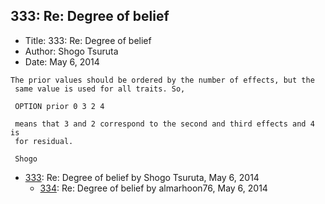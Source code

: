 ## 333: Re: Degree of belief

- Title: 333: Re: Degree of belief
- Author: Shogo Tsuruta
- Date: May 6, 2014

```
The prior values should be ordered by the number of effects, but the 
 same value is used for all traits. So,

 OPTION prior 0 3 2 4

 means that 3 and 2 correspond to the second and third effects and 4 is 
 for residual.

 Shogo
```

- [333](0333.md): Re: Degree of belief by Shogo Tsuruta, May 6, 2014
    - [334](0334.md): Re: Degree of belief by almarhoon76, May 6, 2014
